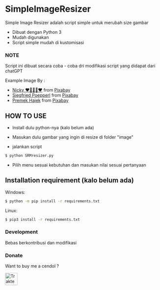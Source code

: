 # SimpleImageResizer

Simple Image Resizer adalah script simple untuk merubah size gambar

  - Dibuat dengan Python 3
  - Mudah digunakan
  - Script simple mudah di kustomisasi
  
### NOTE

Script ini dibuat secara coba - coba dri modifikasi script yang didapat dari chatGPT

Example Image By :
- <a href="https://pixabay.com/users/nickype-10327513/?utm_source=link-attribution&utm_medium=referral&utm_campaign=image&utm_content=8050977">Nicky ❤️🌿🐞🌿❤️</a> from <a href="https://pixabay.com//?utm_source=link-attribution&utm_medium=referral&utm_campaign=image&utm_content=8050977">Pixabay</a>
- <a href="https://pixabay.com/users/gruendercoach-13177285/?utm_source=link-attribution&utm_medium=referral&utm_campaign=image&utm_content=8051327">Siegfried Poepperl</a> from <a href="https://pixabay.com//?utm_source=link-attribution&utm_medium=referral&utm_campaign=image&utm_content=8051327">Pixabay</a>
- <a href="https://pixabay.com/users/hapr80-25332161/?utm_source=link-attribution&utm_medium=referral&utm_campaign=image&utm_content=8051292">Premek Hajek</a> from <a href="https://pixabay.com//?utm_source=link-attribution&utm_medium=referral&utm_campaign=image&utm_content=8051292">Pixabay</a>

## HOW TO USE

- Install dulu python-nya (kalo belum ada)

- Masukan dulu gambar yang ingin di resize di folder "image"


- jalankan script 

```sh
$ python SRMresizer.py
```

- Pilih menu sesuai kebutuhan dan masukan nilai sesuai pertanyaan

    

## Installation requirement (kalo belum ada) 

Windows:
```sh
$ python -m pip install -r requirements.txt
```

Linux:
```sh
$ pip3 install -r requirements.txt
```


### Development

Bebas berkontribusi dan modifikasi

### Donate

Want to buy me a cendol ?

<a href="https://trakteer.id/seftirobi.m/tip" target="_blank"><img id="wse-buttons-preview" src="https://cdn.trakteer.id/images/embed/trbtn-black-4.png" height="40" style="border:0px;height:40px;" alt="Trakteer Saya"></a>